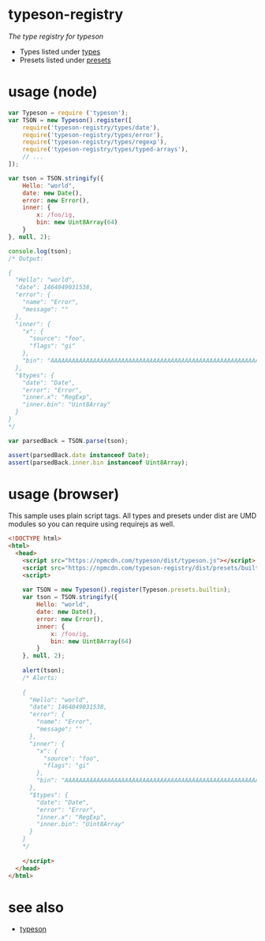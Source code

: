 # typeson-registry
*The type registry for typeson*

* Types listed under [types](https://github.com/dfahlander/typeson-registry/tree/master/types)
* Presets listed under [presets](https://github.com/dfahlander/typeson-registry/tree/master/presets)

# usage (node)

```js
var Typeson = require ('typeson');
var TSON = new Typeson().register([
    require('typeson-registry/types/date'),
    require('typeson-registry/types/error'),
    require('typeson-registry/types/regexp'),
    require('typeson-registry/types/typed-arrays'),
    // ...
]);

var tson = TSON.stringify({
    Hello: "world",
    date: new Date(),
    error: new Error(),
    inner: {
        x: /foo/ig,
        bin: new Uint8Array(64)
    }
}, null, 2);

console.log(tson);        
/* Output:

{
  "Hello": "world",
  "date": 1464049031538,
  "error": {
    "name": "Error",
    "message": ""
  },
  "inner": {
    "x": {
      "source": "foo",
      "flags": "gi"
    },
    "bin": "AAAAAAAAAAAAAAAAAAAAAAAAAAAAAAAAAAAAAAAAAAAAAAAAAAAAAAAAAAAAAAAAAAAAAAAAAAAAAAAAAAAAAA=="
  },
  "$types": {
    "date": "Date",
    "error": "Error",
    "inner.x": "RegExp",
    "inner.bin": "Uint8Array"
  }
}
*/

var parsedBack = TSON.parse(tson);

assert(parsedBack.date instanceof Date);
assert(parsedBack.inner.bin instanceof Uint8Array);

```
# usage (browser)

This sample uses plain script tags. All types and presets under dist are UMD modules so you can require using requirejs as well.

```html
<!DOCTYPE html>
<html>
  <head>
    <script src="https://npmcdn.com/typeson/dist/typeson.js"></script>
    <script src="https://npmcdn.com/typeson-registry/dist/presets/builtin.js"></script>
    <script>
    
    var TSON = new Typeson().register(Typeson.presets.builtin);
    var tson = TSON.stringify({
        Hello: "world",
        date: new Date(),
        error: new Error(),
        inner: {
            x: /foo/ig,
            bin: new Uint8Array(64)
        }
    }, null, 2);
    
    alert(tson);        
    /* Alerts:
    
    {
      "Hello": "world",
      "date": 1464049031538,
      "error": {
        "name": "Error",
        "message": ""
      },
      "inner": {
        "x": {
          "source": "foo",
          "flags": "gi"
        },
        "bin": "AAAAAAAAAAAAAAAAAAAAAAAAAAAAAAAAAAAAAAAAAAAAAAAAAAAAAAAAAAAAAAAAAAAAAAAAAAAAAAAAAAAAAA=="
      },
      "$types": {
        "date": "Date",
        "error": "Error",
        "inner.x": "RegExp",
        "inner.bin": "Uint8Array"
      }
    }
    */
    
    </script>
  </head>
</html>
```

# see also

* [typeson](https://github.com/dfahlander/typeson)
